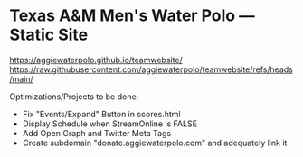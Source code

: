 # Texas A&M Men's Water Polo — Static Site
https://aggiewaterpolo.github.io/teamwebsite/
https://raw.githubusercontent.com/aggiewaterpolo/teamwebsite/refs/heads/main/


Optimizations/Projects to be done:
- Fix "Events/Expand" Button in scores.html
- Display Schedule when StreamOnline is FALSE
- Add Open Graph and Twitter Meta Tags
- Create subdomain "donate.aggiewaterpolo.com" and adequately link it
